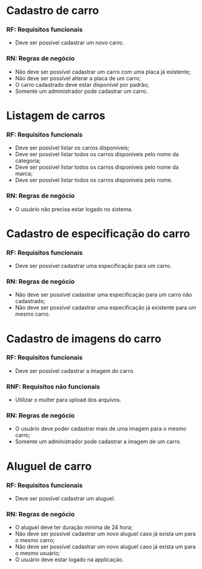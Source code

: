 # Cadastro de carro

### **RF**: Requisitos funcionais
- Deve ser possível cadastrar um novo carro.

### **RN**: Regras de negócio
- Não deve ser possível cadastrar um carro com uma placa já existente;
- Não deve ser possível alterar a placa de um carro;
- O carro cadastrado deve estar disponível por padrão;
- Somente um administrador pode cadastrar um carro.

# Listagem de carros

### **RF**: Requisitos funcionais
- Deve ser possível listar os carros disponíveis;
- Deve ser possível listar todos os carros disponíveis pelo nome da categoria;
- Deve ser possível listar todos os carros disponíveis pelo nome da marca;
- Deve ser possível listar todos os carros disponíveis pelo nome.

### **RN**: Regras de negócio
- O usuário não precisa estar logado no sistema.

# Cadastro de especificação do carro

### **RF**: Requisitos funcionais
- Deve ser possível cadastrar uma especificação para um carro.

### **RN**: Regras de negócio
- Não deve ser possível cadastrar uma especificação para um carro não cadastrado;
- Não deve ser possível cadastrar uma especificação já existente para um mesmo carro.

# Cadastro de imagens do carro

### **RF**: Requisitos funcionais
- Deve ser possível cadastrar a imagem do carro.

### **RNF**: Requisitos não funcionais
- Utilizar o multer para upload dos arquivos.

### **RN**: Regras de negócio
- O usuário deve poder cadastrar mais de uma imagem para o mesmo carro;
- Somente um administrador pode cadastrar a imagem de um carro.

# Aluguel de carro

### **RF**: Requisitos funcionais
- Deve ser possível cadastrar um aluguel.

### **RN**: Regras de negócio
- O aluguel deve ter duração mínima de 24 hora;
- Não deve ser possível cadastrar um novo aluguel caso já exista um para o mesmo carro;
- Não deve ser possível cadastrar um novo aluguel caso já exista um para o mesmo usuário;
- O usuário deve estar logado na applicação.